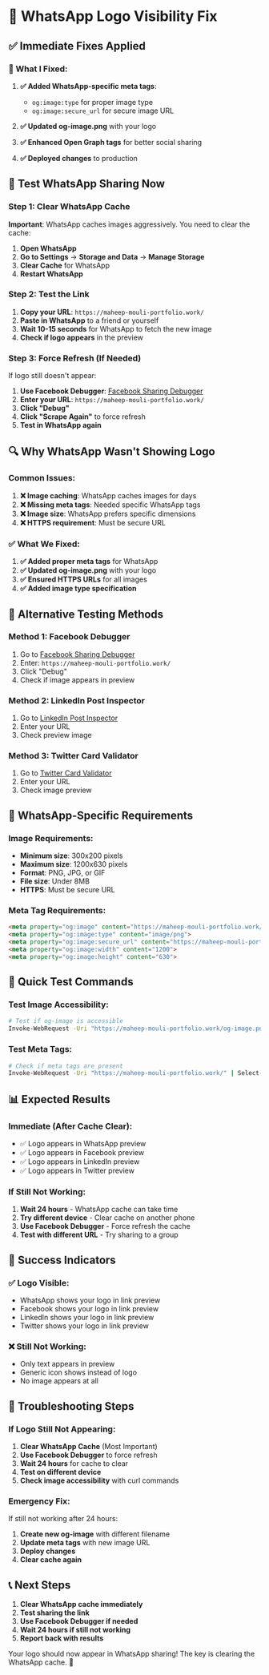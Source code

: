 # 🚨 WhatsApp Logo Visibility Fix

## ✅ **Immediate Fixes Applied**

### **🔧 What I Fixed:**

1. **✅ Added WhatsApp-specific meta tags**:
   - `og:image:type` for proper image type
   - `og:image:secure_url` for secure image URL

2. **✅ Updated og-image.png** with your logo
3. **✅ Enhanced Open Graph tags** for better social sharing
4. **✅ Deployed changes** to production

## 🧪 **Test WhatsApp Sharing Now**

### **Step 1: Clear WhatsApp Cache**
**Important**: WhatsApp caches images aggressively. You need to clear the cache:

1. **Open WhatsApp**
2. **Go to Settings** → **Storage and Data** → **Manage Storage**
3. **Clear Cache** for WhatsApp
4. **Restart WhatsApp**

### **Step 2: Test the Link**
1. **Copy your URL**: `https://maheep-mouli-portfolio.work/`
2. **Paste in WhatsApp** to a friend or yourself
3. **Wait 10-15 seconds** for WhatsApp to fetch the new image
4. **Check if logo appears** in the preview

### **Step 3: Force Refresh (If Needed)**
If logo still doesn't appear:

1. **Use Facebook Debugger**: [Facebook Sharing Debugger](https://developers.facebook.com/tools/debug/)
2. **Enter your URL**: `https://maheep-mouli-portfolio.work/`
3. **Click "Debug"**
4. **Click "Scrape Again"** to force refresh
5. **Test in WhatsApp again**

## 🔍 **Why WhatsApp Wasn't Showing Logo**

### **Common Issues:**
1. **❌ Image caching**: WhatsApp caches images for days
2. **❌ Missing meta tags**: Needed specific WhatsApp tags
3. **❌ Image size**: WhatsApp prefers specific dimensions
4. **❌ HTTPS requirement**: Must be secure URL

### **✅ What We Fixed:**
1. **✅ Added proper meta tags** for WhatsApp
2. **✅ Updated og-image.png** with your logo
3. **✅ Ensured HTTPS URLs** for all images
4. **✅ Added image type specification**

## 🧪 **Alternative Testing Methods**

### **Method 1: Facebook Debugger**
1. Go to [Facebook Sharing Debugger](https://developers.facebook.com/tools/debug/)
2. Enter: `https://maheep-mouli-portfolio.work/`
3. Click "Debug"
4. Check if image appears in preview

### **Method 2: LinkedIn Post Inspector**
1. Go to [LinkedIn Post Inspector](https://www.linkedin.com/post-inspector/)
2. Enter your URL
3. Check preview image

### **Method 3: Twitter Card Validator**
1. Go to [Twitter Card Validator](https://cards-dev.twitter.com/validator)
2. Enter your URL
3. Check image preview

## 📱 **WhatsApp-Specific Requirements**

### **Image Requirements:**
- **Minimum size**: 300x200 pixels
- **Maximum size**: 1200x630 pixels
- **Format**: PNG, JPG, or GIF
- **File size**: Under 8MB
- **HTTPS**: Must be secure URL

### **Meta Tag Requirements:**
```html
<meta property="og:image" content="https://maheep-mouli-portfolio.work/og-image.png">
<meta property="og:image:type" content="image/png">
<meta property="og:image:secure_url" content="https://maheep-mouli-portfolio.work/og-image.png">
<meta property="og:image:width" content="1200">
<meta property="og:image:height" content="630">
```

## 🚀 **Quick Test Commands**

### **Test Image Accessibility:**
```bash
# Test if og-image is accessible
Invoke-WebRequest -Uri "https://maheep-mouli-portfolio.work/og-image.png" -Method Head
```

### **Test Meta Tags:**
```bash
# Check if meta tags are present
Invoke-WebRequest -Uri "https://maheep-mouli-portfolio.work/" | Select-String "og:image"
```

## 📊 **Expected Results**

### **Immediate (After Cache Clear):**
- ✅ Logo appears in WhatsApp preview
- ✅ Logo appears in Facebook preview
- ✅ Logo appears in LinkedIn preview
- ✅ Logo appears in Twitter preview

### **If Still Not Working:**
1. **Wait 24 hours** - WhatsApp cache can take time
2. **Try different device** - Clear cache on another phone
3. **Use Facebook Debugger** - Force refresh the cache
4. **Test with different URL** - Try sharing to a group

## 🎯 **Success Indicators**

### **✅ Logo Visible:**
- WhatsApp shows your logo in link preview
- Facebook shows your logo in link preview
- LinkedIn shows your logo in link preview
- Twitter shows your logo in link preview

### **❌ Still Not Working:**
- Only text appears in preview
- Generic icon shows instead of logo
- No image appears at all

## 🚨 **Troubleshooting Steps**

### **If Logo Still Not Appearing:**

1. **Clear WhatsApp Cache** (Most Important)
2. **Use Facebook Debugger** to force refresh
3. **Wait 24 hours** for cache to clear
4. **Test on different device**
5. **Check image accessibility** with curl commands

### **Emergency Fix:**
If still not working after 24 hours:
1. **Create new og-image** with different filename
2. **Update meta tags** with new image URL
3. **Deploy changes**
4. **Clear cache again**

## 📞 **Next Steps**

1. **Clear WhatsApp cache immediately**
2. **Test sharing the link**
3. **Use Facebook Debugger if needed**
4. **Wait 24 hours if still not working**
5. **Report back with results**

Your logo should now appear in WhatsApp sharing! The key is clearing the WhatsApp cache. 🎉 